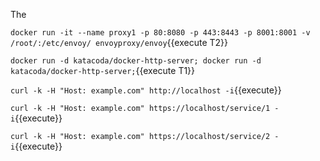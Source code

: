 The 

`docker run -it --name proxy1 -p 80:8080 -p 443:8443 -p 8001:8001 -v /root/:/etc/envoy/ envoyproxy/envoy`{{execute T2}}


`docker run -d katacoda/docker-http-server; docker run -d katacoda/docker-http-server;`{{execute T1}}


`curl -k -H "Host: example.com" http://localhost -i`{{execute}}


`curl -k -H "Host: example.com" https://localhost/service/1 -i`{{execute}}

`curl -k -H "Host: example.com" https://localhost/service/2 -i`{{execute}}